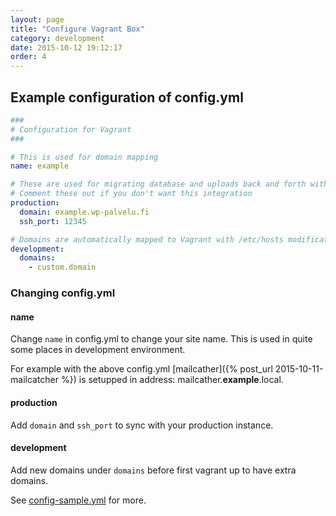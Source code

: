 ```yaml
---
layout: page
title: "Configure Vagrant Box"
category: development
date: 2015-10-12 19:12:17
order: 4
---
```


## Example configuration of config.yml

```yaml
###
# Configuration for Vagrant
###

# This is used for domain mapping 
name: example

# These are used for migrating database and uploads back and forth with production
# Comment these out if you don't want this integration
production:
  domain: example.wp-palvelu.fi
  ssh_port: 12345

# Domains are automatically mapped to Vagrant with /etc/hosts modifications
development:
  domains:
    - custom.domain
```

### Changing config.yml
#### name

Change `name` in config.yml to change your site name. This is used in quite some places in development environment.

For example with the above config.yml [mailcather]({% post_url 2015-10-11-mailcatcher %}) is setupped in address: mailcather.**example**.local.

#### production
Add `domain` and `ssh_port` to sync with your production instance.

#### development
Add new domains under `domains` before first vagrant up to have extra domains.

See [config-sample.yml](https://github.com/Seravo/wordpress/blob/master/config-sample.yml) for more.